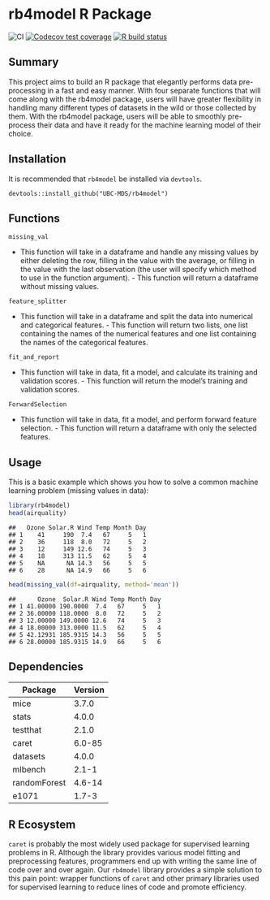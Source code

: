 
<!-- README.md is generated from README.Rmd. Please edit that file -->

# rb4model R Package

<!-- badges: start -->

![CI](https://github.com/UBC-MDS/rb4model/workflows/CI/badge.svg)
[![Codecov test
coverage](https://codecov.io/gh/UBC-MDS/rb4model/branch/master/graph/badge.svg)](https://codecov.io/gh/UBC-MDS/rb4model?branch=master)
[![R build
status](https://github.com/UBC-MDS/rb4model/workflows/R-CMD-check/badge.svg)](https://github.com/UBC-MDS/rb4model/actions)
<!-- badges: end -->

## Summary

This project aims to build an R package that elegantly performs data
pre-processing in a fast and easy manner. With four separate functions
that will come along with the rb4model package, users will have greater
flexibility in handling many different types of datasets in the wild or
those collected by them. With the rb4model package, users will be able
to smoothly pre-process their data and have it ready for the machine
learning model of their choice.

## Installation

It is recommended that `rb4model` be installed via `devtools`.

    devtools::install_github("UBC-MDS/rb4model")

## Functions

`missing_val` 
- This function will take in a dataframe and handle any
missing values by either deleting the row, filling in the value with the
average, or filling in the value with the last observation (the user
will specify which method to use in the function argument). - This
function will return a dataframe without missing values.

`feature_splitter` 
- This function will take in a dataframe and split
the data into numerical and categorical features. - This function will
return two lists, one list containing the names of the numerical
features and one list containing the names of the categorical features.

`fit_and_report` 
- This function will take in data, fit a model, and
calculate its training and validation scores. - This function will
return the model’s training and validation scores.

`ForwardSelection` 
- This function will take in data, fit a model, and
perform forward feature selection. - This function will return a
dataframe with only the selected features.

## Usage

This is a basic example which shows you how to solve a common machine
learning problem (missing values in data):

``` r
library(rb4model)
head(airquality)
```

    ##   Ozone Solar.R Wind Temp Month Day
    ## 1    41     190  7.4   67     5   1
    ## 2    36     118  8.0   72     5   2
    ## 3    12     149 12.6   74     5   3
    ## 4    18     313 11.5   62     5   4
    ## 5    NA      NA 14.3   56     5   5
    ## 6    28      NA 14.9   66     5   6

``` r
head(missing_val(df=airquality, method='mean'))
```

    ##      Ozone  Solar.R Wind Temp Month Day
    ## 1 41.00000 190.0000  7.4   67     5   1
    ## 2 36.00000 118.0000  8.0   72     5   2
    ## 3 12.00000 149.0000 12.6   74     5   3
    ## 4 18.00000 313.0000 11.5   62     5   4
    ## 5 42.12931 185.9315 14.3   56     5   5
    ## 6 28.00000 185.9315 14.9   66     5   6

## Dependencies

| Package      | Version |
| ------------ | ------- |
| mice         | 3.7.0   |
| stats        | 4.0.0   |
| testthat     | 2.1.0   |
| caret        | 6.0-85  |
| datasets     | 4.0.0   |
| mlbench      | 2.1-1   |
| randomForest | 4.6-14  |
| e1071        | 1.7-3   |

## R Ecosystem

`caret` is probably the most widely used package for supervised learning
problems in R. Although the library provides various model fitting and
preprocessing features, programmers end up with writing the same line of
code over and over again. Our `rb4model` library provides a simple
solution to this pain point: wrapper functions of `caret` and other
primary libraries used for supervised learning to reduce lines of code
and promote efficiency.
